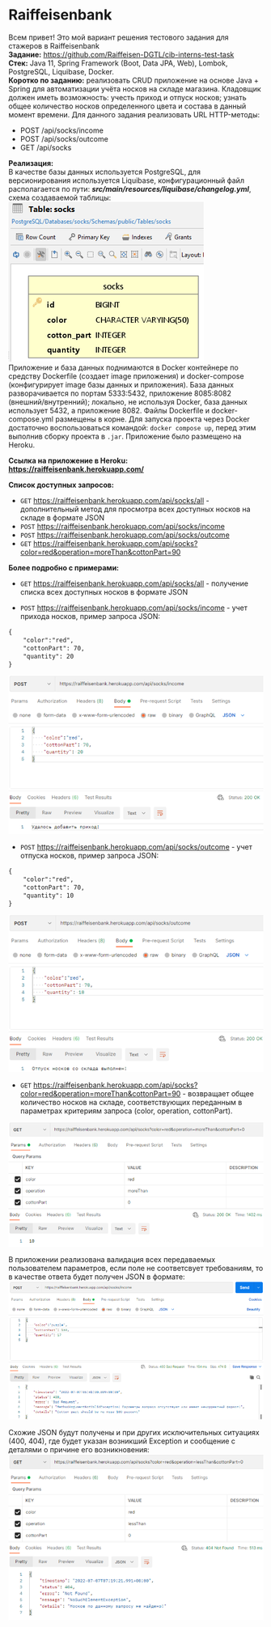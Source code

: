 # Raiffeisenbank
Всем привет! Это мой вариант решения тестового задания для стажеров в Raiffeisenbank  
**Задание:** https://github.com/Raiffeisen-DGTL/cib-interns-test-task   
**Стек:** Java 11, Spring Framework (Boot, Data JPA, Web), Lombok, PostgreSQL, Liquibase, Docker.   
**Коротко по заданию:** реализовать CRUD приложение на основе Java + Spring для автоматизации учёта носков на складе магазина. Кладовщик должен иметь возможность: учесть приход и отпуск носков; узнать общее количество носков определенного цвета и состава в данный момент времени. Для данного задания реализовать URL HTTP-методы:   
+ POST /api/socks/income   
+ POST /api/socks/outcome   
+ GET /api/socks   
   
**Реализация:**   
В качестве базы данных используется PostgreSQL, для версионирования используется Liquibase, конфигурационный файл располагается по пути: ***src/main/resources/liquibase/changelog.yml***, схема создаваемой таблицы:   
![image](https://github.com/penkovoleg/Raiffeisen/raw/main/image/ShemeDBSocks.png)   
Приложение и база данных поднимаются в Docker контейнере по средству Dockerfile (создает image приложения) и docker-compose (конфигурирует image базы данных и приложения). База данных разворачивается по портам 5333:5432, приложение 8085:8082 (внешний/внутренний); локально, не используя Docker, база данных использует 5432, а приложение 8082. Файлы Dockerfile и docker-compose.yml размещены в корне. Для запуска проекта через Docker достаточно воспользоваться командой: `docker compose up`, перед этим выполнив сборку проекта в `.jar`. Приложение было размещено на Heroku.   
   
**Ссылка на приложение в Heroku:** **https://raiffeisenbank.herokuapp.com/**   
   
**Список доступных запросов:**   
+ `GET` https://raiffeisenbank.herokuapp.com/api/socks/all - дополнительный метод для просмотра всех доступных носков на складе в формате JSON   
+ `POST` https://raiffeisenbank.herokuapp.com/api/socks/income   
+ `POST` https://raiffeisenbank.herokuapp.com/api/socks/outcome   
+ `GET` https://raiffeisenbank.herokuapp.com/api/socks?color=red&operation=moreThan&cottonPart=90   
   
**Более подробно с примерами:**   
+ `GET` https://raiffeisenbank.herokuapp.com/api/socks/all - получение списка всех доступных носков в формате JSON   
   
+ `POST` https://raiffeisenbank.herokuapp.com/api/socks/income - учет прихода носков, пример запроса JSON:  
```
{   
    "color":"red",
    "cottonPart": 70,
    "quantity": 20   
}
```   
![image](https://github.com/penkovoleg/Raiffeisen/raw/main/image/ExampleIncomeRequest.png)   
   
+ `POST` https://raiffeisenbank.herokuapp.com/api/socks/outcome - учет отпуска носков, пример запроса JSON:   
```
{   
    "color":"red",
    "cottonPart": 70,
    "quantity": 10   
}
```   
   
![image](https://github.com/penkovoleg/Raiffeisen/raw/main/image/ExampleOutcomeRequest.png)   
   
+ `GET` https://raiffeisenbank.herokuapp.com/api/socks?color=red&operation=moreThan&cottonPart=90 - возвращает общее количество носков на складе, соответствующих переданным в параметрах критериям запроса (color, operation, cottonPart).   
   
![image](https://github.com/penkovoleg/Raiffeisen/raw/main/image/ExampleGetRequest.png)   
   
В приложении реализована валидация всех передаваемых пользователем параметров, если поле не соответсвует требованиям, то в качестве ответа будет получен JSON в формате:   
![image](https://github.com/penkovoleg/Raiffeisen/raw/main/image/ExampleBadRequest.png)   
   
Схожие JSON будут получены и при других исключительных ситуациях (400, 404), где будет указан возникший Exception и сообщение с деталями о причине его возникновения:   
![image](https://github.com/penkovoleg/Raiffeisen/raw/main/image/ExampleNoSuchElement.png)   
   
